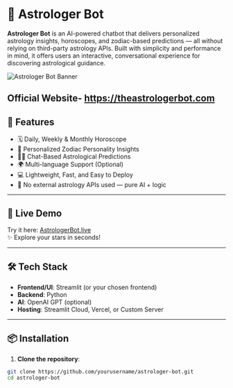 # 🔮 Astrologer Bot

**Astrologer Bot** is an AI-powered chatbot that delivers personalized astrology insights, horoscopes, and zodiac-based predictions — all without relying on third-party astrology APIs. Built with simplicity and performance in mind, it offers users an interactive, conversational experience for discovering astrological guidance.

![Astrologer Bot Banner](https://theastrologerbot.com/wp-content/uploads/2025/06/Astrologer-Bot-Daily-Horoscope.webp) <!-- Replace with your image link -->

Official Website- https://theastrologerbot.com
---

## 🌟 Features

- 🗓️ Daily, Weekly & Monthly Horoscope
- 🧬 Personalized Zodiac Personality Insights
- 🐱‍👤 Chat-Based Astrological Predictions
- 🌍 Multi-language Support (Optional)
- 💻 Lightweight, Fast, and Easy to Deploy
- 🚫 No external astrology APIs used — pure AI + logic

---

## 🚀 Live Demo

Try it here: [AstrologerBot.live](https://7t6vcfudzpmrzhdoeaqtjp.streamlit.app/)  
✨ Explore your stars in seconds!

---

## 🛠️ Tech Stack

- **Frontend/UI**: Streamlit (or your chosen frontend)
- **Backend**: Python
- **AI**: OpenAI GPT (optional)
- **Hosting**: Streamlit Cloud, Vercel, or Custom Server

---

## 📦 Installation

1. **Clone the repository**:

```bash
git clone https://github.com/yourusername/astrologer-bot.git
cd astrologer-bot
